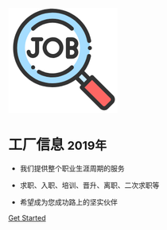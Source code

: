 ![logo](pattern.png)

# 工厂信息 <small>2019年</small>

> 

- 我们提供整个职业生涯周期的服务

- 求职、入职、培训、晋升、离职、二次求职等

- 希望成为您成功路上的坚实伙伴

[Get Started](/start.md)
